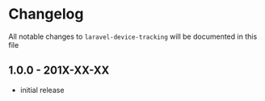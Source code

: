 # Changelog

All notable changes to `laravel-device-tracking` will be documented in this file

## 1.0.0 - 201X-XX-XX

- initial release
